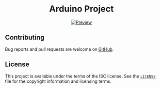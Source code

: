 <h1 align="center">Arduino Project</h1>
<p align="center"><a href="#readme"><img src="https://github.com/mohamed-okasha/MonyCounter/blob/master/preview.png" alt="Preview" /></a></p>

## Contributing

Bug reports and pull requests are welcome on [GitHub][github].

## License

This project is available under the terms of the ISC license. See the
[`LICENSE`](LICENSE) file for the copyright information and licensing terms.

[github]: https://github.com/mohamed-okasha/dirty-sexual-skipper.git
[config-dir]: https://www.videolan.org/support/faq.html#Config
